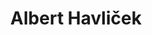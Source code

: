 ---
layout: about-me
title: Albert Havliček
twitter_username: Bertik23
github_username:  Bertik23
permalink: /members/alberthavlicek
authorSkills: >-
    <p>Programování</p>

show_author_work_experiences: false
show_author_education_details: true
show_author_project_details: false

author_education_details:
              - college_logo: gymso.png
                college_name: Gymso
                college_url: https://gymso.cz
                college_degree: Osmileté Gymnázium
                # description: Bachelor of Technology
                visibility: true
---